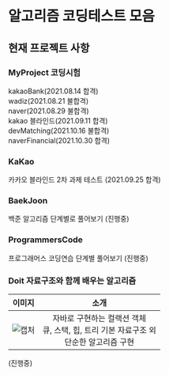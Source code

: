 # 알고리즘 코딩테스트 모음
<h2> 현재 프로젝트 사항 </h2>
<h3> MyProject 코딩시험 </h3>
kakaoBank(2021.08.14 합격)<br>
wadiz(2021.08.21 불합격)<br>
naver(2021.08.29 불합격)<br>
kakao 블라인드(2021.09.11 합격)<br>
devMatching(2021.10.16 불합격)<br>
naverFinancial(2021.10.30 합격)
<br>

<h3> KaKao </h3>
카카오 블라인드 2차 과제 테스트 (2021.09.25 합격)
<br>

<h3> BaekJoon </h3>
백준 알고리즘 단계별로 풀어보기 (진행중)
<br>

<h3> ProgrammersCode </h3>
프로그래머스 코딩연습 단계별 풀어보기 (진행중)
<br>

<h3> Doit 자료구조와 함께 배우는 알고리즘 </h3>

이미지             |  소개
:-------------------------:|:-------------------------:
![캡처](https://user-images.githubusercontent.com/51102922/140730586-71e838b9-c346-4383-926f-9d99ddae9c76.PNG)  |  자바로 구현하는 컬랙션 객체 <br>큐, 스택, 힙, 트리 기본 자료구조 외 <br>단순한 알고리즘 구현 



(진행중)
<br>
